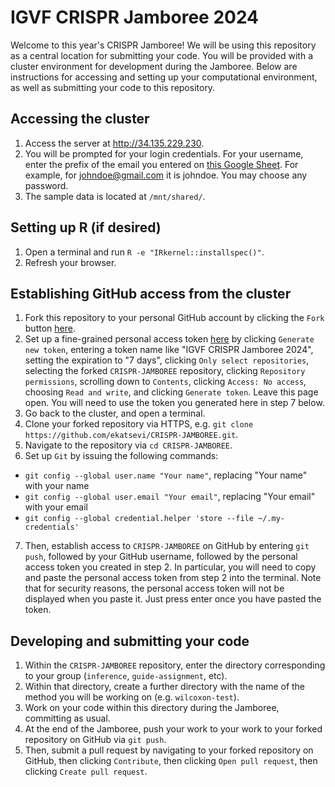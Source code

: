# IGVF CRISPR Jamboree 2024

Welcome to this year's CRISPR Jamboree! We will be using this repository as a central location for submitting your code. You will be provided with a cluster environment for development during the Jamboree. Below are instructions for accessing and setting up your computational environment, as well as submitting your code to this repository.

## Accessing the cluster

1. Access the server at http://34.135.229.230.
2. You will be prompted for your login credentials. For your username, enter the prefix of the email you entered on [this Google Sheet](https://docs.google.com/spreadsheets/d/1u-7joOMWmFn3490ZXBTOmWGfuVvr9sy7jpJ3owXy1Zg/edit#gid=0). For example, for johndoe@gmail.com it is johndoe. You may choose any password.
3. The sample data is located at `/mnt/shared/`.

## Setting up R (if desired)
1. Open a terminal and run `R -e "IRkernel::installspec()"`.
2. Refresh your browser. 

## Establishing GitHub access from the cluster

1. Fork this repository to your personal GitHub account by clicking the `Fork` button [here](https://github.com/IGVF-CRISPR/CRISPR-JAMBOREE).
2. Set up a fine-grained personal access token [here](https://github.com/settings/tokens?type=beta) by clicking `Generate new token`, entering a token name like "IGVF CRISPR Jamboree 2024", setting the expiration to "7 days", clicking `Only select repositories`, selecting the forked `CRISPR-JAMBOREE` repository, clicking `Repository permissions`, scrolling down to `Contents`, clicking `Access: No access`, choosing `Read and write`, and clicking `Generate token`. Leave this page open. You will need to use the token you generated here in step 7 below.
3. Go back to the cluster, and open a terminal.
4. Clone your forked repository via HTTPS, e.g. `git clone https://github.com/ekatsevi/CRISPR-JAMBOREE.git`.
5. Navigate to the repository via `cd CRISPR-JAMBOREE`.
6. Set up `Git` by issuing the following commands:
- `git config --global user.name "Your name"`, replacing "Your name" with your name
- `git config --global user.email "Your email"`, replacing "Your email" with your email
- `git config --global credential.helper 'store --file ~/.my-credentials'`
7. Then, establish access to `CRISPR-JAMBOREE` on GitHub by entering `git push`, followed by your GitHub username, followed by the personal access token you created in step 2. In particular, you will need to copy and paste the personal access token from step 2 into the terminal. Note that for security reasons, the personal access token will not be displayed when you paste it. Just press enter once you have pasted the token.

## Developing and submitting your code 

1. Within the `CRISPR-JAMBOREE` repository, enter the directory corresponding to your group (`inference`, `guide-assignment`, etc).
2. Within that directory, create a further directory with the name of the method you will be working on (e.g. `wilcoxon-test`).
3. Work on your code within this directory during the Jamboree, committing as usual.
4. At the end of the Jamboree, push your work to your work to your forked repository on GitHub via `git push`.
5. Then, submit a pull request by navigating to your forked repository on GitHub, then clicking `Contribute`, then clicking `Open pull request`, then clicking `Create pull request`. 
